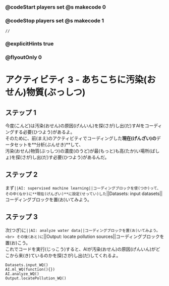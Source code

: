 ### @codeStart players set @s makecode 0
### @codeStop players set @s makecode 1

```template
//
```

### @explicitHints true
### @flyoutOnly 0

# アクティビティ 3 - あちこちに汚染(おせん)物質(ぶっしつ)

## ステップ 1
今度(こんど)は汚染(おせん)の原因(げんいん)を探(さが)し出(だ)すAIをコーディングする必要(ひつよう)があるよ。<br>
そのために、前(まえ)のアクティビティでコーディングした**現在(げんざい)の**データセットを**分析(ぶんせき)**して、<br>
汚染(おせん)物質(ぶっしつ)の濃度(のうど)が最(もっと)も高(たか)い場所(ばしょ)を探(さが)し出(だ)す必要(ひつよう)があるんだ。

## ステップ 2
まず`||AI: supervised machine learning||コーディングブロックを使(つか)って、その中(なか)に**現在(げんざい)**に設定(せってい)した`||Datasets: input datasets||コーディングブロックを置(お)いてみよう。

## ステップ 3
次(つぎ)に`||AI: analyze water data||コーディングブロックを置(お)いてみよう。<br>
その後(あと)に`||Output: locate pollution sources||コーディングブロックを置(お)こう。<br>
これでコードを実行(じっこう)すると、AIが汚染(おせん)の原因(げんいん)がどこから来(き)ているのかを探(さが)し出(だ)してくれるよ。


```ghost
Datasets.input_WQ()
AI.ml_WQ(function(){})
AI.analyze_WQ()
Output.locatePollution_WQ()
```

